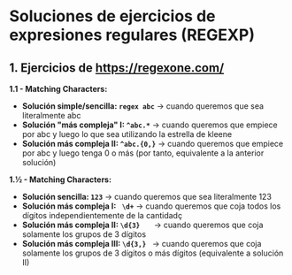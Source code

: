 # Soluciones de ejercicios de expresiones regulares (REGEXP)
## 1. Ejercicios de https://regexone.com/  

 **1.1 -  Matching Characters:**

- **Solución simple/sencilla: `` regex abc ``** → cuando queremos que sea literalmente abc  
- **Solución "más compleja" I: ``^abc.*``**  → cuando queremos que empiece por abc y luego lo que sea utilizando la estrella de kleene
-  **Solución más compleja II: ``^abc.{0,}``** → cuando queremos que empiece por abc y luego tenga 0 o más (por tanto, equivalente a la anterior solución)  

 **1.½ -  Matching Characters:**
- **Solución sencilla:	`` 123 ``** → cuando queremos que sea literalmente 123  
- **Solución más compleja I: `` \d+``**	 → cuando queremos que coja todos los dígitos independientemente de la cantidadç
- **Solución más compleja II: ``\d{3}	``** → cuando queremos que coja solamente los grupos de 3 dígitos
- **Solución más compleja III: ``\d{3,} ``** → cuando queremos que coja solamente los grupos de 3 dígitos o más dígitos (equivalente a solución II)